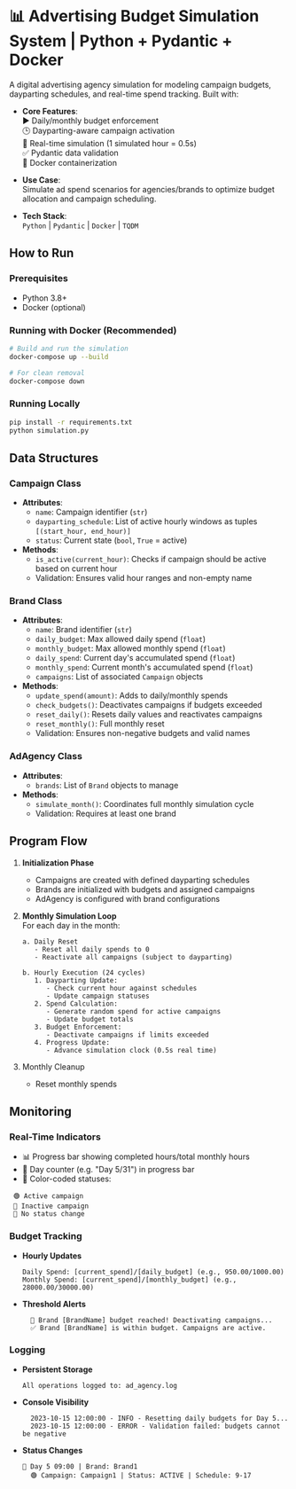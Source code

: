 # 📊 Advertising Budget Simulation System | Python + Pydantic + Docker

A digital advertising agency simulation for modeling campaign budgets, dayparting schedules, and real-time spend tracking. Built with:

- **Core Features**:  
  ▶️ Daily/monthly budget enforcement  
  🕒 Dayparting-aware campaign activation  
  🔄 Real-time simulation (1 simulated hour = 0.5s)  
  ✅ Pydantic data validation  
  🐳 Docker containerization  

- **Use Case**:  
  Simulate ad spend scenarios for agencies/brands to optimize budget allocation and campaign scheduling.

- **Tech Stack**:  
  `Python` | `Pydantic` | `Docker` | `TQDM`

## How to Run

### Prerequisites
- Python 3.8+
- Docker (optional)

### Running with Docker (Recommended)
```bash
# Build and run the simulation
docker-compose up --build

# For clean removal
docker-compose down
```

### Running Locally
```bash 
pip install -r requirements.txt 
python simulation.py
```

## Data Structures

### Campaign Class
- **Attributes**:
  - `name`: Campaign identifier (`str`)
  - `dayparting_schedule`: List of active hourly windows as tuples `[(start_hour, end_hour)]`
  - `status`: Current state (`bool`, `True` = active)
- **Methods**:
  - `is_active(current_hour)`: Checks if campaign should be active based on current hour
  - Validation: Ensures valid hour ranges and non-empty name

### Brand Class
- **Attributes**:
  - `name`: Brand identifier (`str`)
  - `daily_budget`: Max allowed daily spend (`float`)
  - `monthly_budget`: Max allowed monthly spend (`float`)
  - `daily_spend`: Current day's accumulated spend (`float`)
  - `monthly_spend`: Current month's accumulated spend (`float`)
  - `campaigns`: List of associated `Campaign` objects
- **Methods**:
  - `update_spend(amount)`: Adds to daily/monthly spends
  - `check_budgets()`: Deactivates campaigns if budgets exceeded
  - `reset_daily()`: Resets daily values and reactivates campaigns
  - `reset_monthly()`: Full monthly reset
  - Validation: Ensures non-negative budgets and valid names

### AdAgency Class
- **Attributes**:
  - `brands`: List of `Brand` objects to manage
- **Methods**:
  - `simulate_month()`: Coordinates full monthly simulation cycle
  - Validation: Requires at least one brand

## Program Flow

1. **Initialization Phase**  
   - Campaigns are created with defined dayparting schedules  
   - Brands are initialized with budgets and assigned campaigns  
   - AdAgency is configured with brand configurations  

2. **Monthly Simulation Loop**  
   For each day in the month:  
   ```plaintext
   a. Daily Reset
      - Reset all daily spends to 0
      - Reactivate all campaigns (subject to dayparting)
   
   b. Hourly Execution (24 cycles)
      1. Dayparting Update:
         - Check current hour against schedules
         - Update campaign statuses
      2. Spend Calculation:
         - Generate random spend for active campaigns
         - Update budget totals
      3. Budget Enforcement:
         - Deactivate campaigns if limits exceeded
      4. Progress Update:
         - Advance simulation clock (0.5s real time)
    ``` 

3. Monthly Cleanup
    - Reset monthly spends 
     
## Monitoring 

### Real-Time Indicators

   - 📊 Progress bar showing completed hours/total monthly hours 
   - 📅 Day counter (e.g. "Day 5/31") in progress bar 
   - 🎨 Color-coded statuses:
   ```plaintext 
    🟢 Active campaign
    🔴 Inactive campaign
    🔄 No status change
  ```

### Budget Tracking
- **Hourly Updates**  
  ```plaintext
  Daily Spend: [current_spend]/[daily_budget] (e.g., 950.00/1000.00)
  Monthly Spend: [current_spend]/[monthly_budget] (e.g., 28000.00/30000.00)
  ```
- **Threshold Alerts**
  ```plaintext
    🚨 Brand [BrandName] budget reached! Deactivating campaigns...
    ✅ Brand [BrandName] is within budget. Campaigns are active.  
  ```

### Logging 
- **Persistent Storage**
  ```plaintext
  All operations logged to: ad_agency.log
  ```
- **Console Visibility**
  ```plaintext
    2023-10-15 12:00:00 - INFO - Resetting daily budgets for Day 5...
    2023-10-15 12:00:00 - ERROR - Validation failed: budgets cannot be negative
  ```
- **Status Changes**
  ```plaintext
  📅 Day 5 09:00 | Brand: Brand1
    🟢 Campaign: Campaign1 | Status: ACTIVE | Schedule: 9-17
  ```
